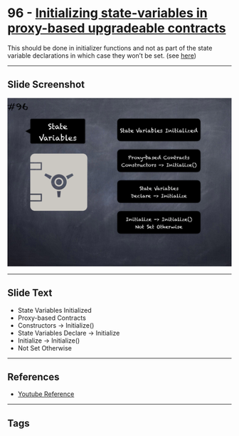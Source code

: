 # 96 - [Initializing state-variables in proxy-based upgradeable contracts](Initializing%20state-variables%20in%20proxy-based%20upgradeable%20contracts.md)
This should be done in initializer functions and not as part of the state variable declarations in which case they won’t be set. (see [here](https://docs.openzeppelin.com/upgrades-plugins/1.x/writing-upgradeable#avoid-initial-values-in-field-declarations))

___
## Slide Screenshot
![096.png](../../images/pitfalls_and_best_practices101/096.png)
___
## Slide Text
- State Variables Initialized
- Proxy-based Contracts
- Constructors -> Initialize()
- State Variables Declare -> Initialize
- Initialize -> Initialize()
- Not Set Otherwise
___
## References
- [Youtube Reference](https://youtu.be/vyWLO5Dlg50?t=933)
___
## Tags